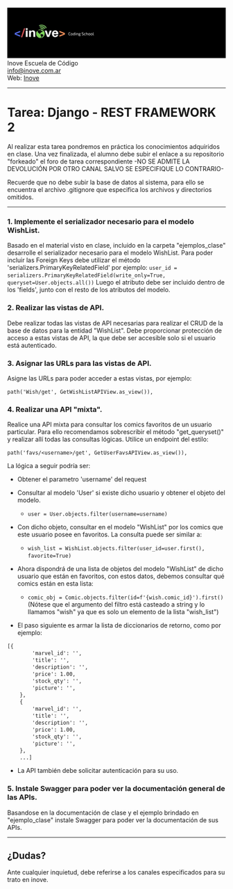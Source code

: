 ![Inove banner](/inove.jpg)
Inove Escuela de Código\
info@inove.com.ar\
Web: [Inove](http://inove.com.ar)

---
# Tarea: Django - REST FRAMEWORK 2

Al realizar esta tarea pondremos en práctica los conocimientos adquiridos en clase.
Una vez finalizada, el alumno debe subir el enlace a su repositorio "forkeado" el foro de tarea correspondiente -NO SE ADMITE LA DEVOLUCIÓN POR OTRO CANAL SALVO SE ESPECIFIQUE LO CONTRARIO- 

Recuerde que no debe subir la base de datos al sistema, para ello se encuentra el archivo .gitignore que especifica los archivos y directorios omitidos.

---

### 1. Implemente el serializador necesario para el modelo WishList.
Basado en el material visto en clase, incluido en la carpeta "ejemplos_clase" desarrolle el serializador necesario para el modelo WishList.
Para poder incluir las Foreign Keys debe utilizar el método 'serializers.PrimaryKeyRelatedField' por ejemplo:
    ```user_id = serializers.PrimaryKeyRelatedField(write_only=True,
                                                   queryset=User.objects.all())```
Luego el atributo debe ser incluido dentro de los 'fields', junto con el resto de los atributos del modelo.

### 2. Realizar las vistas de API.
Debe realizar todas las vistas de API necesarias para realizar el CRUD de la base de datos para la entidad "WishList".
Debe proporcionar protección de acceso a estas vistas de API, la que debe ser accesible solo si el usuario está autenticado.

### 3. Asignar las URLs para las vistas de API.
Asigne las URLs para poder acceder a estas vistas, por ejemplo:
```
path('Wish/get', GetWishListAPIView.as_view()),
```

### 4. Realizar una API "mixta".
Realice una API mixta para consultar los comics favoritos de un usuario particular.
Para ello recomendamos sobrescribir el método "get_queryset()" y realizar allí todas las consultas lógicas.
Utilice un endpoint del estilo:
    
 ``` 
 path('favs/<username>/get', GetUserFavsAPIView.as_view()), 
 ```

La lógica a seguir podría ser:
* Obtener el parametro 'username' del request
* Consultar al modelo 'User' si existe dicho usuario y obtener el objeto del modelo.
    * ``` user = User.objects.filter(username=username) ```
* Con dicho objeto, consultar en el modelo "WishList" por los comics que este usuario posee en favoritos. La consulta puede ser similar a:
    * ``` wish_list = WishList.objects.filter(user_id=user.first(), favorite=True) ```
* Ahora dispondrá de una lista de objetos del modelo "WishList" de dicho usuario que están en favoritos, con estos datos, debemos consultar qué comics están en esta lista:
    * ``` comic_obj = Comic.objects.filter(id=f'{wish.comic_id}').first() ```
(Nótese que el argumento del filtro está casteado a string y lo llamamos "wish" ya que es solo un elemento de la lista "wish_list") 

* El paso siguiente es armar la lista de diccionarios de retorno, como por ejemplo:

``` 
[{
        'marvel_id': '',
        'title': '',
        'description': '',
        'price': 1.00,
        'stock_qty': '',
        'picture': '',
    },
    {
        'marvel_id': '',
        'title': '',
        'description': '',
        'price': 1.00,
        'stock_qty': '',
        'picture': '',
    },
    ...] 
```
* La API también debe solicitar autenticación para su uso.

### 5. Instale Swagger para poder ver la documentación general de las APIs. 
Basandose en la documentación de clase y el ejemplo brindado en "ejemplo_clase" instale Swagger para poder ver la documentación de sus APIs.

---

## ¿Dudas?
Ante cualquier inquietud, debe referirse a los canales especificados para su trato en inove.
